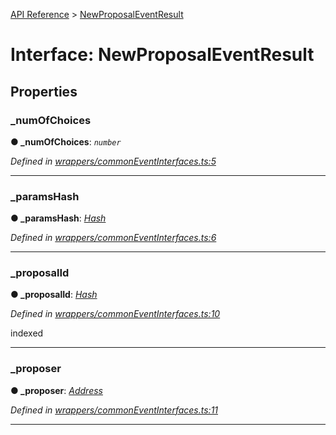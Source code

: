 [API Reference](../README.md) > [NewProposalEventResult](../interfaces/NewProposalEventResult.md)



# Interface: NewProposalEventResult


## Properties
<a id="_numOfChoices"></a>

###  _numOfChoices

**●  _numOfChoices**:  *`number`* 

*Defined in [wrappers/commonEventInterfaces.ts:5](https://github.com/daostack/arc.js/blob/42de6847/lib/wrappers/commonEventInterfaces.ts#L5)*





___

<a id="_paramsHash"></a>

###  _paramsHash

**●  _paramsHash**:  *[Hash](../#Hash)* 

*Defined in [wrappers/commonEventInterfaces.ts:6](https://github.com/daostack/arc.js/blob/42de6847/lib/wrappers/commonEventInterfaces.ts#L6)*





___

<a id="_proposalId"></a>

###  _proposalId

**●  _proposalId**:  *[Hash](../#Hash)* 

*Defined in [wrappers/commonEventInterfaces.ts:10](https://github.com/daostack/arc.js/blob/42de6847/lib/wrappers/commonEventInterfaces.ts#L10)*



indexed




___

<a id="_proposer"></a>

###  _proposer

**●  _proposer**:  *[Address](../#Address)* 

*Defined in [wrappers/commonEventInterfaces.ts:11](https://github.com/daostack/arc.js/blob/42de6847/lib/wrappers/commonEventInterfaces.ts#L11)*





___


